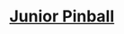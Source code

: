 # [Junior Pinball](https://education.lego.com/en-us/lessons/spikeessential-crazy-carnival-games/spikessential-junior-pinball)
